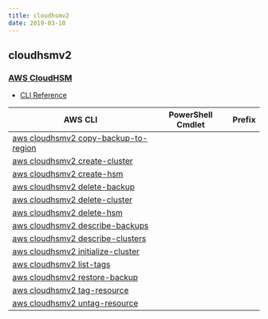 ```yaml
---
title: cloudhsmv2
date: 2019-03-10
---
```


## cloudhsmv2

### [AWS CloudHSM](https://aws.amazon.com/cloudhsm/)

* [CLI Reference](https://docs.aws.amazon.com/cli/latest/reference/cloudhsmv2/index.html)

|AWS CLI|PowerShell Cmdlet|Prefix|
|----|----|:--:|
|[aws cloudhsmv2 copy-backup-to-region](https://docs.aws.amazon.com/cli/latest/reference/cloudhsmv2/copy-backup-to-region.html)|||
|[aws cloudhsmv2 create-cluster](https://docs.aws.amazon.com/cli/latest/reference/cloudhsmv2/create-cluster.html)|||
|[aws cloudhsmv2 create-hsm](https://docs.aws.amazon.com/cli/latest/reference/cloudhsmv2/create-hsm.html)|||
|[aws cloudhsmv2 delete-backup](https://docs.aws.amazon.com/cli/latest/reference/cloudhsmv2/delete-backup.html)|||
|[aws cloudhsmv2 delete-cluster](https://docs.aws.amazon.com/cli/latest/reference/cloudhsmv2/delete-cluster.html)|||
|[aws cloudhsmv2 delete-hsm](https://docs.aws.amazon.com/cli/latest/reference/cloudhsmv2/delete-hsm.html)|||
|[aws cloudhsmv2 describe-backups](https://docs.aws.amazon.com/cli/latest/reference/cloudhsmv2/describe-backups.html)|||
|[aws cloudhsmv2 describe-clusters](https://docs.aws.amazon.com/cli/latest/reference/cloudhsmv2/describe-clusters.html)|||
|[aws cloudhsmv2 initialize-cluster](https://docs.aws.amazon.com/cli/latest/reference/cloudhsmv2/initialize-cluster.html)|||
|[aws cloudhsmv2 list-tags](https://docs.aws.amazon.com/cli/latest/reference/cloudhsmv2/list-tags.html)|||
|[aws cloudhsmv2 restore-backup](https://docs.aws.amazon.com/cli/latest/reference/cloudhsmv2/restore-backup.html)|||
|[aws cloudhsmv2 tag-resource](https://docs.aws.amazon.com/cli/latest/reference/cloudhsmv2/tag-resource.html)|||
|[aws cloudhsmv2 untag-resource](https://docs.aws.amazon.com/cli/latest/reference/cloudhsmv2/untag-resource.html)|||

